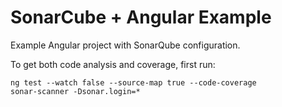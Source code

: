 # SonarCube + Angular Example

Example Angular project with SonarQube configuration.

To get both code analysis and coverage, first run:

```
ng test --watch false --source-map true --code-coverage
sonar-scanner -Dsonar.login=*
```